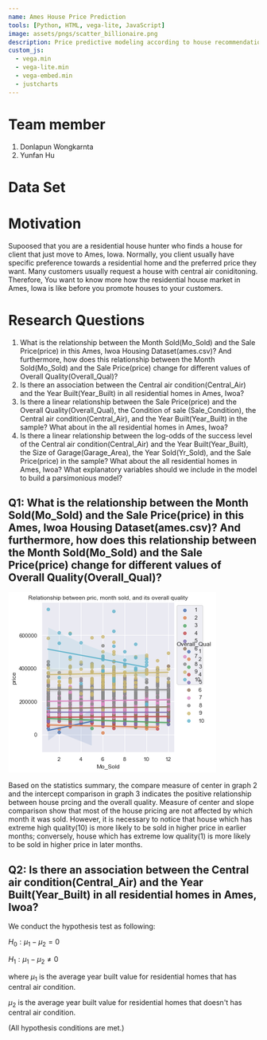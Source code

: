 ```yaml
---
name: Ames House Price Prediction
tools: [Python, HTML, vega-lite, JavaScript]
image: assets/pngs/scatter_billionaire.png
description: Price predictive modeling according to house recommendations
custom_js:
  - vega.min
  - vega-lite.min
  - vega-embed.min
  - justcharts
---
```


# Team member
1. Donlapun Wongkarnta
2. Yunfan Hu


# Data Set

# Motivation
Supoosed that you are a residential house hunter who finds a house for client that just move to Ames, Iowa. Normally, you client usually have specific preference towards a residential home and the preferred price they want. Many customers usually request a house with central air coniditoning. Therefore, You want to know more how the residential house market in Ames, Iowa is like before you promote houses to your customers.

# Research Questions
1. What is the relationship between the Month Sold(Mo_Sold) and the Sale Price(price) in this Ames, Iwoa Housing Dataset(ames.csv)? And furthermore, how does this relationship between the Month Sold(Mo_Sold) and the Sale Price(price) change for different values of Overall Quality(Overall_Qual)?
2. Is there an association between the Central air condition(Central_Air) and the Year Built(Year_Built) in all residential homes in Ames, Iwoa?
3. Is there a linear relationship between the Sale Price(price) and the Overall Quality(Overall_Qual), the Condition of sale (Sale_Condition), the Central air condition(Central_Air), and the Year Built(Year_Built) in the sample? What about in the all residential homes in Ames, Iwoa?
4. Is there a linear relationship between the log-odds of the success level of the Central air condition(Central_Air) and the Year Built(Year_Built), the Size of Garage(Garage_Area), the Year Sold(Yr_Sold), and the Sale Price(price) in the sample? What about the all residential homes in Ames, Iwoa? What explanatory variables should we include in the model to build a parsimonious model?


## Q1: What is the relationship between the Month Sold(Mo_Sold) and the Sale Price(price) in this Ames, Iwoa Housing Dataset(ames.csv)? And furthermore, how does this relationship between the Month Sold(Mo_Sold) and the Sale Price(price) change for different values of Overall Quality(Overall_Qual)?

<vegachart schema-url="{{ site.baseurl }}/assets/json/month_price.json" style="width: 100%"></vegachart>

<vegachart schema-url="{{ site.baseurl }}/assets/json/qual_price.json" style="width: 100%"></vegachart>

![Month_price_Quality Plot](/assets/pngs/mon_price_qual_plot.png)


Based on the statistics summary, the compare measure of center in graph 2 and the intercept comparison in graph 3 indicates the positive relationship between house prcing and the overall quality. Measure of center and slope comparison show that most of the house pricing are not affected by which month it was sold. However, it is necessary to notice that house which has extreme high quality(10) is more likely to be sold in higher price in earlier months; conversely, house which has extreme low quality(1) is more likely to be sold in higher price in later months.

## Q2: Is there an association between the Central air condition(Central_Air) and the Year Built(Year_Built) in all residential homes in Ames, Iwoa?
We conduct the hypothesis test as following:

$H_0 :  \mu_1 - \mu_2 = 0$

$H_1 :  \mu_1 - \mu_2 \neq 0$

 where 
 $\mu_1$ is the average year built value for residential homes that has central air condition.
 
 $\mu_2$ is the average year built value for residential homes that doesn't has central air condition.
 
 (All hypothesis conditions are met.)
